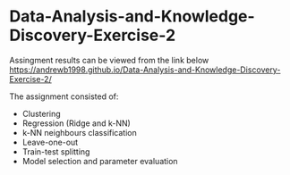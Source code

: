 # Data-Analysis-and-Knowledge-Discovery-Exercise-2

Assingment results can be viewed from the link below
https://andrewb1998.github.io/Data-Analysis-and-Knowledge-Discovery-Exercise-2/

The assignment consisted of:
- Clustering
- Regression (Ridge and k-NN)
- k-NN neighbours classification
- Leave-one-out
- Train-test splitting
- Model selection and parameter evaluation

